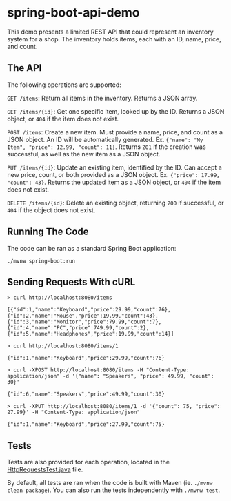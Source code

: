 # spring-boot-api-demo

This demo presents a limited REST API that could represent an inventory system for a shop. The inventory holds items, each with an ID, name, price, and count.

The API
---

The following operations are supported:

`GET /items`: Return all items in the inventory. Returns a JSON array.

`GET /items/{id}`: Get one specific item, looked up by the ID. Returns a JSON object, or `404` if the item does not exist.

`POST /items`: Create a new item. Must provide a name, price, and count as a JSON object. An ID will be automatically generated. Ex. `{"name": "My Item", "price": 12.99, "count": 11}`. Returns `201` if the creation was successful, as well as the new item as a JSON object.

`PUT /items/{id}`: Update an existing item, identified by the ID. Can accept a new price, count, or both provided as a JSON object. Ex. `{"price": 17.99, "count": 43}`. Returns the updated item as a JSON object, or `404` if the item does not exist.

`DELETE /items/{id}`: Delete an existing object, returning `200` if successful, or `404` if the object does not exist.

Running The Code
---

The code can be ran as a standard Spring Boot application:

`./mvnw spring-boot:run`

Sending Requests With cURL
---

```
> curl http://localhost:8080/items

[{"id":1,"name":"Keyboard","price":29.99,"count":76},{"id":2,"name":"Mouse","price":19.99,"count":43},{"id":3,"name":"Monitor","price":79.99,"count":7},{"id":4,"name":"PC","price":749.99,"count":2},{"id":5,"name":"Headphones","price":19.99,"count":14}]
```

```
> curl http://localhost:8080/items/1

{"id":1,"name":"Keyboard","price":29.99,"count":76}
```

```
> curl -XPOST http://localhost:8080/items -H "Content-Type: application/json" -d '{"name": "Speakers", "price": 49.99, "count": 30}'

{"id":6,"name":"Speakers","price":49.99,"count":30}
```

```
> curl -XPUT http://localhost:8080/items/1 -d '{"count": 75, "price": 27.99}' -H "Content-Type: application/json"

{"id":1,"name":"Keyboard","price":27.99,"count":75}
```

Tests
---

Tests are also provided for each operation, located in the [HttpRequestsTest.java](https://github.com/BrianMMcClain/spring-boot-api-demo/blob/master/src/test/java/com/github/brianmmcclain/springbootapidemo/HttpRequestsTest.java) file.

By default, all tests are ran when the code is built with Maven (ie. `./mvnw clean package`). You can also run the tests independently with `./mvnw test`.
